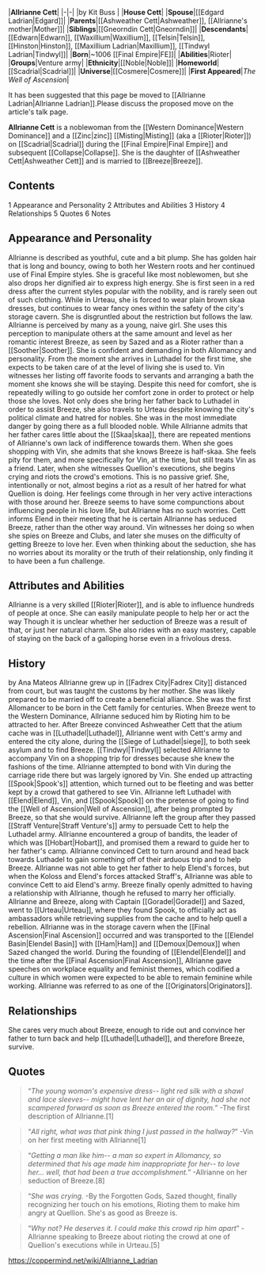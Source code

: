 |**Allrianne Cett**|
|-|-|
|by  Kit Buss |
|**House Cett**|
|**Spouse**|[[Edgard Ladrian\|Edgard]]|
|**Parents**|[[Ashweather Cett\|Ashweather]], [[Allrianne's mother\|Mother]]|
|**Siblings**|[[Gneorndin Cett\|Gneorndin]]|
|**Descendants**|[[Edwarn\|Edwarn]], [[Waxillium\|Waxillium]], [[Telsin\|Telsin]], [[Hinston\|Hinston]], [[Maxillium Ladrian\|Maxillium]], [[Tindwyl Ladrian\|Tindwyl]]|
|**Born**|~1006 [[Final Empire\|FE]]|
|**Abilities**|Rioter|
|**Groups**|Venture army|
|**Ethnicity**|[[Noble\|Noble]]|
|**Homeworld**|[[Scadrial\|Scadrial]]|
|**Universe**|[[Cosmere\|Cosmere]]|
|**First Appeared**|*The Well of Ascension*|

It has been suggested that this page be moved to [[Allrianne Ladrian\|Allrianne Ladrian]].Please discuss the proposed move on the article's talk page.

**Allrianne Cett** is a noblewoman from the [[Western Dominance\|Western Dominance]] and a [[Zinc\|zinc]] [[Misting\|Misting]] (aka a [[Rioter\|Rioter]]) on [[Scadrial\|Scadrial]] during the [[Final Empire\|Final Empire]] and subsequent [[Collapse\|Collapse]]. She is the daughter of [[Ashweather Cett\|Ashweather Cett]] and is married to [[Breeze\|Breeze]].

## Contents

1 Appearance and Personality
2 Attributes and Abilities
3 History
4 Relationships
5 Quotes
6 Notes


## Appearance and Personality
Allrianne is described as youthful, cute and a bit plump. She has golden hair that is long and bouncy, owing to both her Western roots and her continued use of Final Empire styles. She is graceful like most noblewomen, but she also drops her dignified air to express high energy. She is first seen in a red dress after the current styles popular with the nobility, and is rarely seen out of such clothing.  While in Urteau, she is forced to wear plain brown skaa dresses, but continues to wear fancy ones within the safety of the city's storage cavern. She is disgruntled about the restriction but follows the law. 
Allrianne is perceived by many as a young, naive girl. She uses this perception to manipulate others at the same amount and level as her romantic interest Breeze, as seen by Sazed and as a Rioter rather than a [[Soother\|Soother]]. She is confident and demanding in both Allomancy and personality. From the moment she arrives in Luthadel for the first time, she expects to be taken care of at the level of living she is used to. Vin witnesses her listing off favorite foods to servants and arranging a bath the moment she knows she will be staying. Despite this need for comfort, she is repeatedly willing to go outside her comfort zone in order to protect or help those she loves. Not only does she bring her father back to Luthadel in order to assist Breeze, she also travels to Urteau despite knowing the city's political climate and hatred for nobles. She was in the most immediate danger by going there as a full blooded noble.
While Allrianne admits that her father cares little about the [[Skaa\|skaa]], there are repeated mentions of Allrianne's own lack of indifference towards them. When she goes shopping with Vin, she admits that she knows Breeze is half-skaa. She feels pity for them, and more specifically for Vin, at the time, but still treats Vin as a friend. Later, when she witnesses Quellion's executions, she begins crying and riots the crowd's emotions. This is no passive grief. She, intentionally or not, almost begins a riot as a result of her hatred for what Quellion is doing. Her feelings come through in her very active interactions with those around her.
Breeze seems to have some compunctions about influencing people in his love life, but Allrianne has no such worries. Cett informs Elend in their meeting that he is certain Allrianne has seduced Breeze, rather than the other way around.  Vin witnesses her doing so when she spies on Breeze and Clubs, and later she muses on the difficulty of getting Breeze to love her. Even when thinking about the seduction, she has no worries about its morality or the truth of their relationship, only finding it to have been a fun challenge. 

## Attributes and Abilities
Allrianne is a very skilled [[Rioter\|Rioter]], and is able to influence hundreds of people at once. She can easily manipulate people to help her or act the way Though it is unclear whether her seduction of Breeze was a result of that, or just her natural charm.
She also rides with an easy mastery, capable of staying on the back of a galloping horse even in a frivolous dress.

## History
 by  Ana Mateos 
Allrianne grew up in [[Fadrex City\|Fadrex City]] distanced from court, but was taught the customs by her mother. She was likely prepared to be married off to create a beneficial alliance. She was the first Allomancer to be born in the Cett family for centuries.
When Breeze went to the Western Dominance, Allrianne seduced him by Rioting him to be attracted to her. After Breeze convinced Ashweather Cett that the atium cache was in [[Luthadel\|Luthadel]], Allrianne went with Cett's army and entered the city alone, during the [[Siege of Luthadel\|siege]], to both seek asylum and to find Breeze.
[[Tindwyl\|Tindwyl]] selected Allrianne to accompany Vin on a shopping trip for dresses because she knew the fashions of the time. Allrianne attempted to bond with Vin during the carriage ride there but was largely ignored by Vin. She ended up attracting [[Spook\|Spook's]] attention, which turned out to be fleeting and was better kept by a crowd that gathered to see Vin.
Allrianne left Luthadel with [[Elend\|Elend]], Vin, and [[Spook\|Spook]] on the pretense of going to find the [[Well of Ascension\|Well of Ascension]], after being prompted by Breeze, so that she would survive. Allrianne left the group after they passed [[Straff Venture\|Straff Venture's]] army to persuade Cett to help the Luthadel army.
Allrianne encountered a group of bandits, the leader of which was [[Hobart\|Hobart]], and promised them a reward to guide her to her father's camp. Allrianne convinced Cett to turn around and head back towards Luthadel to gain something off of their arduous trip and to help Breeze.
Allrianne was not able to get her father to help Elend's forces, but when the Koloss and Elend's forces attacked Straff's, Allrianne was able to convince Cett to aid Elend's army.
Breeze finally openly admitted to having a relationship with Allrianne, though he refused to marry her officially. Allrianne and Breeze, along with Captain [[Goradel\|Goradel]] and Sazed, went to [[Urteau\|Urteau]], where they found Spook, to officially act as ambassadors while retrieving supplies from the cache and to help quell a rebellion. Allrianne was in the storage cavern when the [[Final Ascension\|Final Ascension]] occurred and was transported to the [[Elendel Basin\|Elendel Basin]] with [[Ham\|Ham]] and [[Demoux\|Demoux]] when Sazed changed the world.
During the founding of [[Elendel\|Elendel]] and the time after the [[Final Ascension\|Final Ascension]], Allrianne gave speeches on workplace equality and feminist themes, which codified a culture in which women were expected to be able to remain feminine while working. Allrianne was referred to as one of the [[Originators\|Originators]].

## Relationships
She cares very much about Breeze, enough to ride out and convince her father to turn back and help [[Luthadel\|Luthadel]], and therefore Breeze, survive.

## Quotes
>“*The young woman's expensive dress-- light red silk with a shawl and lace sleeves-- might have lent her an air of dignity, had she not scampered forward as soon as Breeze entered the room.*”
\-The first description of Allrianne.[1]


>“*All right, what was that pink thing I just passed in the hallway?*”
\-Vin on her first meeting with Allrianne[1]


>“*Getting a man like him-- a man so expert in Allomancy, so determined that his age made him inappropriate for her-- to love her... well, that had been a true accomplishment.*”
\-Allrianne on her seduction of Breeze.[8]


>“*She was crying.*
\-By the Forgotten Gods, Sazed thought, finally recognizing her touch on his emotions, Rioting them to make him angry at Quellion. She's as good as Breeze is.


>“*Why not? He deserves it. I could make this crowd rip him apart*”
\-Allrianne speaking to Breeze about rioting the crowd at one of Quellion's executions while in Urteau.[5]




https://coppermind.net/wiki/Allrianne_Ladrian